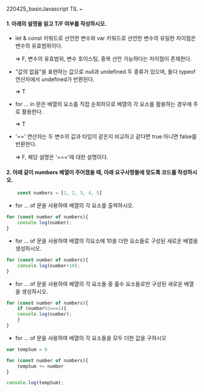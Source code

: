 220425_basicJavascript TIL ~



#### 1. 아래의 설명을 읽고 T/F 여부를 작성하시오. 

- let & const 키워드로 선언한 변수와 var 키워드로 선언한 변수의 유일한 차이점은 변수의 유효범위이다. 

  => F, 변수의 유효범위, 변수 호이스팅, 중복 선언 가능하다는 차이점이 존재한다.

* "값의 없음"을 표현하는 값으로 null과 undefined 두 종류가 있으며, 둘다 typeof 연산자에서 undefined가 반환된다.

  => T

* for ... in 문은 배열의 요소를 직접 순회하므로 배열의 각 요소를 활용하는 경우에 주로 활용한다.

  => T

* '==' 연산자는 두 변수의 값과 타입이 같은지 비교하고 같다면 true 아니면 false를 반환한다.

  => F, 해당 설명은 '==='에 대한 설명이다.



#### 2. 아래 같이 numbers 배열이 주어졌을 때, 아래 요구사항들에 맞도록 코드를 작성하시오.

```js
	const numbers = [1, 2, 3, 4, 5]
```

* for ... of 문을 사용하여 배열의 각 요소를 출력하시오.

```js
for (const number of numbers){
    console.log(number);
}
```

* for ... of 문을 사용하여 배열의 각요소에 10을 더한 요소들로 구성된 새로운 배열을 생성하시오.

```js
for (const number of numbers){
    console.log(number+10);
}
```

* for ... of 문을 사용하여 배열의 각 요소들 중 홀수 요소들로만 구성된 새로운 배열을 생성하시오.

```js
for (const number of numbers){
    if (number%2===1){
    console.log(number);
    }
}
```

* for ... of 문을 사용하여 배열의 각 요소들을 모두 더한 값을 구하시오

```js
var tempSum = 0

for (const number of numbers){
    tempSum += number
}

console.log(tempSum);
```